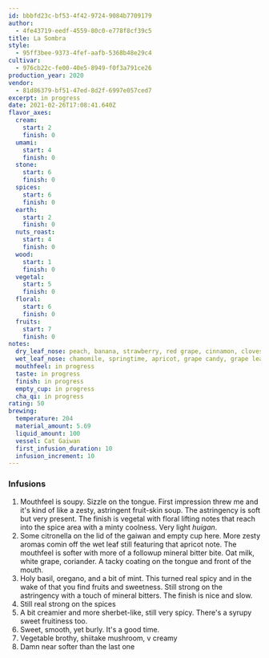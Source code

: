 ```yaml
---
id: bbbfd23c-bf53-4f42-9724-9084b7709179
author:
  - 4fe43719-eedf-4559-80c0-e778f8cf39c5
title: La Sombra
style:
  - 95ff3bee-9373-4fef-aafb-5368b48e29c4
cultivar:
  - 976cb22c-fe00-40e5-8949-f0f3a791ce26
production_year: 2020
vendor:
  - 81d86379-bf51-47ed-8d2f-6997e057ced7
excerpt: in progress
date: 2021-02-26T17:08:41.640Z
flavor_axes:
  cream:
    start: 2
    finish: 0
  umami:
    start: 4
    finish: 0
  stone:
    start: 6
    finish: 0
  spices:
    start: 6
    finish: 0
  earth:
    start: 2
    finish: 0
  nuts_roast:
    start: 4
    finish: 0
  wood:
    start: 1
    finish: 0
  vegetal:
    start: 5
    finish: 0
  floral:
    start: 6
    finish: 0
  fruits:
    start: 7
    finish: 0
notes:
  dry_leaf_nose: peach, banana, strawberry, red grape, cinnamon, cloves, plumeria
  wet_leaf_nose: chamomile, springtime, apricot, grape candy, grape leaf, cedar wood
  mouthfeel: in progress
  taste: in progress
  finish: in progress
  empty_cup: in progress
  cha_qi: in progress
rating: 50
brewing:
  temperature: 204
  material_amount: 5.69
  liquid_amount: 100
  vessel: Cat Gaiwan
  first_infusion_duration: 10
  infusion_increment: 10
---
```

### Infusions

1. Mouthfeel is soupy. Sizzle on the tongue. First impression threw me and it's kind of like a zesty, astringent fruit-skin soup. The astringency is soft but very present. The finish is vegetal with floral lifting notes that reach into the spice area with a minty coolness. Very light *huigan*. 
2. Some citronella on the lid of the gaiwan and empty cup here. More zesty aromas comin off the wet leaf still featuring that apricot note. The mouthfeel is softer with more of a followup mineral bitter bite. Oat milk, white grape, coriander. A tacky coating on the tongue and front of the mouth.
3. Holy basil, oregano, and a bit of mint. This turned real spicy and in the wake of that you find fruits and sweetness. Still strong on the astringency with a touch of mineral bitters. The finish is nice and slow.
4. Still real strong on the spices
5. A bit creamier and more sherbet-like, still very spicy. There's a syrupy sweet fruitiness too.
6. Sweet, smooth, yet burly. It's a good time.
7. Vegetable brothy, shiitake mushroom, v creamy
8. Damn near softer than the last one